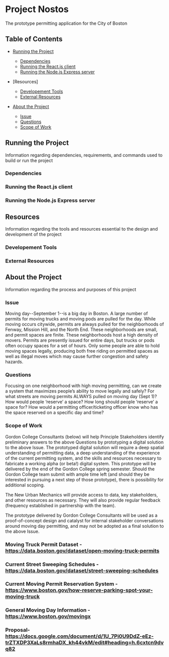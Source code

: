 # Project Nostos 
The prototype permitting application for the City of Boston 

## Table of Contents
- [Running the Project](#running-the-project)
    - [Dependencies](#project-dependencies)
    - [Running the React.js client](#running-client)
    - [Running the Node.js Express server](#running-server)
- [Resources]
    - [Developement Tools](#development-tools)
    - [External Resources](#external-resources)

- [About the Project](#about-the-project)
    - [Issue](#issue)
    - [Questions](#questions)
    - [Scope of Work](#scope-of-work)

## Running the Project
Information regarding dependencies, requirements, and commands used to build or run the project

### Dependencies

### Running the React.js client

### Running the Node.js Express server

## Resources
Information regarding the tools and resources essential to the design and development of the project 

### Developement Tools

### External Resources

## About the Project
Information regarding the process and purposes of this project

### Issue
Moving day--September 1--is a big day in Boston. 
A large number of permits for moving trucks and moving pods are pulled for the day. 
While moving occurs citywide, permits are always pulled for the neighborhoods of Fenway, Mission Hill, and the North End. 
These neighborhoods are small, and permit spaces are finite.
These neighborhoods host a high density of movers.
Permits are presently issued for entire days, but trucks or pods often occupy spaces for a set of hours.
Only some people are able to hold moving spaces legally, producing both free riding on permitted spaces as well as illegal moves which may cause further congestion and safety hazards.

### Questions
Focusing on one neighborhood with high moving permitting, can we create a system that maximizes people’s ability to move legally and safely?
For what streets are moving permits ALWAYS pulled on moving day (Sept 1)?
How would people ‘reserve’ a space?
How long should people ‘reserve’ a space for?
How would a permitting officer/ticketing officer know who has the space reserved on a specific day and time?

### Scope of Work
Gordon College Consultants (below) will help Principle Stakeholders identify preliminary answers to the above Questions by prototyping a digital solution to the above Issue. The prototyped digital solution will require a deep spatial understanding of permitting data, a deep understanding of the experience of the current permitting system, and the skills and resources necessary to fabricate a working alpha (or beta!) digital system. This prototype will be delivered by the end of the Gordon College spring semester. Should the Gordon College team submit with ample time left (and should they be interested in pursuing a next step of those prototype), there is possibility for additional scoping.

The New Urban Mechanics will provide access to data, key stakeholders, and other resources as necessary. They will also provide regular feedback (frequency established in partnership with the team).

The prototype delivered by Gordon College Consultants will be used as a proof-of-concept design and catalyst for internal stakeholder conversations around moving day permitting, and may not be adopted as a final solution to the above Issue.

### Moving Truck Permit Dataset - https://data.boston.gov/dataset/open-moving-truck-permits
### Current Street Sweeping Schedules - https://data.boston.gov/dataset/street-sweeping-schedules
### Current Moving Permit Reservation System - https://www.boston.gov/how-reserve-parking-spot-your-moving-truck
### General Moving Day Information - https://www.boston.gov/movingx
### Proposal- https://docs.google.com/document/d/1U_7Pi0U9DdZ-eEz-trZTXDP3XaLs8rmhaDX_kh44vkM/edit#heading=h.6cxtcn9dvq82
